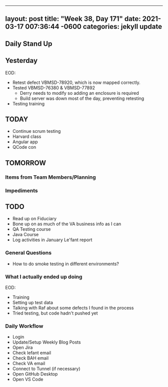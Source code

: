 
---
layout: post
title:  "Week 38, Day 171"
date:   2021-03-17 007:36:44 -0600
categories: jekyll update
---

## Daily Stand Up
## Yesterday
EOD:
* Retest defect VBMSD-78920, which is now mapped correctly.
* Tested VBMSD-76380 & VBMSD-77892
  * Derry needs to modify so adding an enclosure is required
  * Build server was down most of the day, preventing retesting
* Testing training

## TODAY
* Continue scrum testing
* Harvard class
* Angular app
* QCode con

## TOMORROW

### Items from Team Members/Planning

### Impediments

## TODO
* Read up on Fiduciary
* Bone up on as much of the VA business info as I can
* QA Testing course
* Java Course
* Log activities in January Le'fant report

### General Questions  
* How to do smoke testing in different environments?
### What I actually ended up doing
EOD:
* Training
* Setting up test data
* Talking with Raf about some defects I found in the process
* Tried testing, but code hadn't pushed yet

### Daily Workflow
* Login
* Update/Setup Weekly Blog Posts
* Open Jira
* Check lefant email
* Check BAH email
* Check VA email
* Connect to Tunnel (if necessary)
* Open GitHub Desktop
* Open VS Code